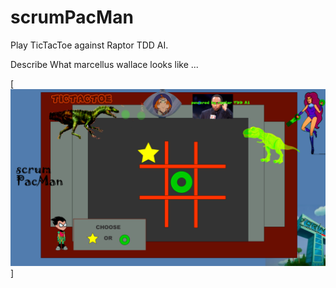 # scrumPacMan

Play TicTacToe against Raptor TDD AI.

Describe What marcellus wallace looks like ...


[![herbie nichols the third world... ](https://raw.githubusercontent.com/rgarro/scrumPacMan/main/preview.png)]
